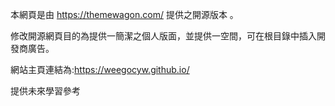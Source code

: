 本網頁是由 https://themewagon.com/ 提供之開源版本 。

修改開源網頁目的為提供一簡潔之個人版面，並提供一空間，可在根目錄中插入開發商廣告。

網站主頁連結為:https://weegocyw.github.io/

提供未來學習參考
